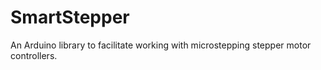 SmartStepper
============

An Arduino library to facilitate working with microstepping stepper motor controllers.
